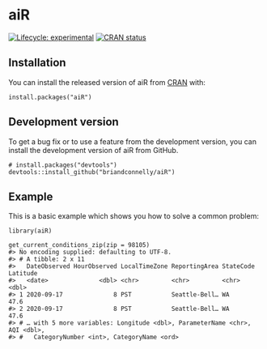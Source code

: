 
<!-- README.md is generated from README.Rmd. Please edit that file -->

aiR
===

<!-- badges: start -->

[![Lifecycle:
experimental](https://img.shields.io/badge/lifecycle-experimental-orange.svg)](https://www.tidyverse.org/lifecycle/#experimental)
[![CRAN
status](https://www.r-pkg.org/badges/version/aiR)](https://CRAN.R-project.org/package=aiR)
<!-- badges: end -->

Installation
------------

You can install the released version of aiR from
[CRAN](https://CRAN.R-project.org) with:

    install.packages("aiR")

Development version
-------------------

To get a bug fix or to use a feature from the development version, you
can install the development version of aiR from GitHub.

    # install.packages("devtools")
    devtools::install_github("briandconnelly/aiR")

Example
-------

This is a basic example which shows you how to solve a common problem:

    library(aiR)

    get_current_conditions_zip(zip = 98105)
    #> No encoding supplied: defaulting to UTF-8.
    #> # A tibble: 2 x 11
    #>   DateObserved HourObserved LocalTimeZone ReportingArea StateCode Latitude
    #>   <date>              <dbl> <chr>         <chr>         <chr>        <dbl>
    #> 1 2020-09-17              8 PST           Seattle-Bell… WA            47.6
    #> 2 2020-09-17              8 PST           Seattle-Bell… WA            47.6
    #> # … with 5 more variables: Longitude <dbl>, ParameterName <chr>, AQI <dbl>,
    #> #   CategoryNumber <int>, CategoryName <ord>

